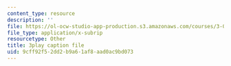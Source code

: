 ```yaml
---
content_type: resource
description: ''
file: https://ol-ocw-studio-app-production.s3.amazonaws.com/courses/3-091sc-introduction-to-solid-state-chemistry-fall-2010/9cff92f52dd2b9a61af8aad0ac9bd073_540Sggsblbg.srt
file_type: application/x-subrip
resourcetype: Other
title: 3play caption file
uid: 9cff92f5-2dd2-b9a6-1af8-aad0ac9bd073
---
```

